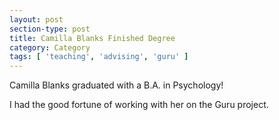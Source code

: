 ```yaml
---
layout: post
section-type: post
title: Camilla Blanks Finished Degree
category: Category
tags: [ 'teaching', 'advising', 'guru' ]
---
```

Camilla Blanks graduated with a B.A. in Psychology!

I had the good fortune of working with her on the Guru project.
